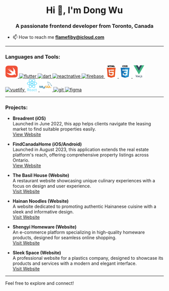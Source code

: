 <h1 align="center">Hi 👋, I'm Dong Wu</h1>
<h3 align="center">A passionate frontend developer from Toronto, Canada</h3>

- 📫 How to reach me **flamefiby@icloud.com**

---

<h3 align="left">Languages and Tools:</h3>
<p align="left"> 
  <a href="https://developer.apple.com/swift/" target="_blank" rel="noreferrer"> 
    <img src="https://raw.githubusercontent.com/devicons/devicon/master/icons/swift/swift-original.svg" alt="swift" width="40" height="40"/> 
  </a>
  <a href="https://flutter.dev" target="_blank" rel="noreferrer"> 
    <img src="https://www.vectorlogo.zone/logos/flutterio/flutterio-icon.svg" alt="flutter" width="40" height="40"/>
  </a> 
  <a href="https://dart.dev" target="_blank" rel="noreferrer"> 
    <img src="https://www.vectorlogo.zone/logos/dartlang/dartlang-icon.svg" alt="dart" width="40" height="40"/> 
  </a> 
  <a href="https://reactnative.dev/" target="_blank" rel="noreferrer"> 
    <img src="https://reactnative.dev/img/header_logo.svg" alt="reactnative" width="40" height="40"/> 
  </a>
  <a href="https://firebase.google.com/" target="_blank" rel="noreferrer"> 
    <img src="https://www.vectorlogo.zone/logos/firebase/firebase-icon.svg" alt="firebase" width="40" height="40"/> 
  </a>
  <a href="https://www.w3.org/html/" target="_blank" rel="noreferrer"> 
    <img src="https://raw.githubusercontent.com/devicons/devicon/master/icons/html5/html5-original-wordmark.svg" alt="html5" width="40" height="40"/> 
  </a>
  <a href="https://www.w3schools.com/css/" target="_blank" rel="noreferrer"> 
    <img src="https://raw.githubusercontent.com/devicons/devicon/master/icons/css3/css3-original-wordmark.svg" alt="css3" width="40" height="40"/> 
  </a>  
  <a href="https://vuejs.org/" target="_blank" rel="noreferrer"> 
    <img src="https://raw.githubusercontent.com/devicons/devicon/master/icons/vuejs/vuejs-original-wordmark.svg" alt="vuejs" width="40" height="40"/> 
  </a>
  <a href="https://vuetifyjs.com/en/" target="_blank" rel="noreferrer"> 
    <img src="https://bestofjs.org/logos/vuetify.svg" alt="vuetify" width="40" height="40"/> 
  </a>
  <a href="https://reactjs.org/" target="_blank" rel="noreferrer"> 
    <img src="https://raw.githubusercontent.com/devicons/devicon/master/icons/react/react-original-wordmark.svg" alt="react" width="40" height="40"/> 
  </a>
  <a href="https://www.mysql.com/" target="_blank" rel="noreferrer"> 
    <img src="https://raw.githubusercontent.com/devicons/devicon/master/icons/mysql/mysql-original-wordmark.svg" alt="mysql" width="40" height="40"/> 
  </a>
  <a href="https://git-scm.com/" target="_blank" rel="noreferrer"> 
    <img src="https://www.vectorlogo.zone/logos/git-scm/git-scm-icon.svg" alt="git" width="40" height="40"/> 
  </a> 
  <a href="https://www.figma.com/" target="_blank" rel="noreferrer"> 
    <img src="https://www.vectorlogo.zone/logos/figma/figma-icon.svg" alt="figma" width="40" height="40"/> 
  </a>  
</p>

---

<h3 align="left">Projects:</h3>

- **Breadrent (iOS)**  
  Launched in June 2022, this app helps clients navigate the leasing market to find suitable properties easily.  
  [View Website](https://www.breadrent.com)

- **FindCanadaHome (iOS/Android)**  
  Launched in August 2023, this application extends the real estate platform's reach, offering comprehensive property listings across Ontario.  
  [View Website](https://apps.apple.com/ca/app/房美加/id6456942461)

- **The Basil House (Website)**  
  A restaurant website showcasing unique culinary experiences with a focus on design and user experience.  
  [Visit Website](https://www.thebasilhouse.com)

- **Hainan Noodles (Website)**  
  A website dedicated to promoting authentic Hainanese cuisine with a sleek and informative design.  
  [Visit Website](https://www.hainan-noodles.com)

- **Shengyi Homeware (Website)**  
  An e-commerce platform specializing in high-quality homeware products, designed for seamless online shopping.  
  [Visit Website](https://www.shengyihomeware.com)

- **Sleek Space (Website)**  
  A professional website for a plastics company, designed to showcase its products and services with a modern and elegant interface.  
  [Visit Website](https://www.sleek-space.com)

---

Feel free to explore and connect!
